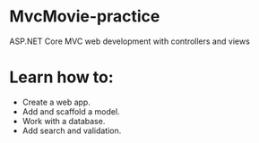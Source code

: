 # MvcMovie-practice
ASP.NET Core MVC web development with controllers and views

# Learn how to:
- Create a web app.
- Add and scaffold a model.
- Work with a database.
- Add search and validation.
